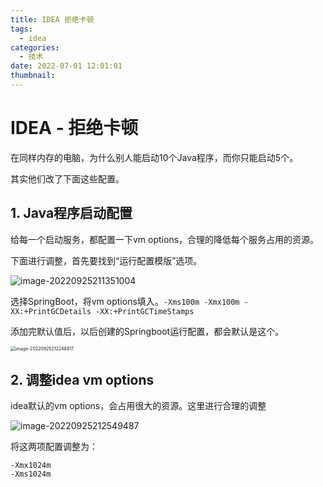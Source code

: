 ```yaml
---
title: IDEA 拒绝卡顿
tags:
  - idea
categories:
  - 技术
date: 2022-07-01 12:01:01
thumbnail:
---
```


# IDEA - 拒绝卡顿

在同样内存的电脑，为什么别人能启动10个Java程序，而你只能启动5个。

其实他们改了下面这些配置。

## 1. Java程序启动配置

给每一个启动服务，都配置一下vm options，合理的降低每个服务占用的资源。

下面进行调整，首先要找到“运行配置模版”选项。

![image-20220925211351004](https://file.pandacode.cn/blog/202209252113044.png)

选择SpringBoot，将vm options填入。`-Xms100m -Xmx100m -XX:+PrintGCDetails -XX:+PrintGCTimeStamps`

添加完默认值后，以后创建的Springboot运行配置，都会默认是这个。

<img src="https://file.pandacode.cn/blog/202209252122856.png" alt="image-20220925212248817" style="zoom:50%;" /> 

## 2. 调整idea vm options

idea默认的vm options，会占用很大的资源。这里进行合理的调整

![image-20220925212549487](https://file.pandacode.cn/blog/202209252125550.png)

将这两项配置调整为：

```vmoptions
-Xmx1024m
-Xms1024m
```

